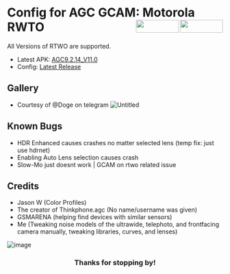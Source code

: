 <h1 align="left">Config for AGC GCAM: Motorola RWTO
<img src="https://img.shields.io/github/watchers/d-solis/rtwo-agc-conf?color=%238AB4F8&labelColor=101012&label=watchers&style=for-the-badge" width=100 height=30 align="right" />
<img src="https://img.shields.io/github/stars/d-solis/rtwo-agc-conf?color=%238AB4F8&labelColor=101012&label=stars&style=for-the-badge" width=100 height=30 align="right" />
</h1> 

All Versions of RTWO are supported.

 - Latest APK: [AGC9.2.14_V11.0](https://www.celsoazevedo.com/files/android/google-camera/dev-BigKaka/f/dl70/)
 - Config: [Latest Release](https://github.com/d-solis/rtwo-agc-conf/releases/latest/)

<h2 align="left">Gallery
</h2> 

 - Courtesy of @Doge on telegram ![Untitled](https://github.com/user-attachments/assets/d18e837e-962c-4e11-99f6-f744a941c126)



<h2 align="left">Known Bugs
</h2> 

 - HDR Enhanced causes crashes no matter selected lens (temp fix: just use hdrnet)
 - Enabling Auto Lens selection causes crash
 - Slow-Mo just doesnt work | GCAM on rtwo related issue

<h2 align="left">Credits
</h2> 

 - Jason W (Color Profiles)
 - The creator of Thinkphone.agc (No name/username was given)
 - GSMARENA (helping find devices with similar sensors)
 - Me (Tweaking noise models of the ultrawide, telephoto, and frontfacing camera manually, tweaking libraries, curves, and lenses)

![image](https://raw.githubusercontent.com/d-solis/dotfiles/main/assets/cat.svg)
<h3 align="center">
Thanks for stopping by!
</h3>
